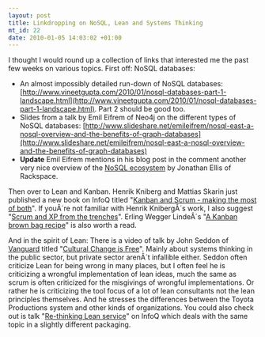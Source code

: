 ```yaml
--- 
layout: post
title: Linkdropping on NoSQL, Lean and Systems Thinking
mt_id: 22
date: 2010-01-05 14:03:02 +01:00
---
```

I thought I would round up a collection of links that interested me the past few weeks on various topics. First off: NoSQL databases:

* An almost impossibly detailed run-down of NoSQL databases: [http://www.vineetgupta.com/2010/01/nosql-databases-part-1-landscape.html](http://www.vineetgupta.com/2010/01/nosql-databases-part-1-landscape.html). Part 2 should be good too.
* Slides from a talk by Emil Eifrem of Neo4j on the different types of NoSQL databases: [http://www.slideshare.net/emileifrem/nosql-east-a-nosql-overview-and-the-benefits-of-graph-databases](http://www.slideshare.net/emileifrem/nosql-east-a-nosql-overview-and-the-benefits-of-graph-databases)
* **Update** Emil Eifrem mentions in his blog post in the comment another very nice overview of the [NoSQL ecosystem](http://www.rackspacecloud.com/blog/2009/11/09/nosql-ecosystem/) by Jonathan Ellis of Rackspace. 

Then over to Lean and Kanban. Henrik Kniberg and Mattias Skarin just published a new book on InfoQ titled "[Kanban and Scrum - making the most of both](http://www.infoq.com/minibooks/kanban-scrum-minibook)". If youÂ´re not familiar with Henrik KnibergÂ´s work, I also suggest "[Scrum and XP from the trenches](http://www.infoq.com/minibooks/scrum-xp-from-the-trenches)". Erling Wegger LindeÂ´s "[A Kanban brown bag recipe](http://erlingwl.wordpress.com/2009/12/03/a-kanban-brown-bag-recipe/)" is also worth a read.

And in the spirit of Lean: There is a video of talk by John Seddon of [Vanguard](http://www.systemsthinking.co.uk/home.asp) titled "[Cultural Change is Free](http://www.vimeo.com/4670102)". Mainly about systems thinking in the public sector, but private sector arenÂ´t infallible either. Seddon often criticize Lean for being wrong in many places, but I often feel he is criticizing a wrongful implementation of lean ideas, much the same as scrum is often criticized for the misgivings of wrongful implementations. Or rather he is criticizing the tool focus of  a lot of lean consultants not the lean principles themselves. And he stresses the differences between the Toyota Productions system and other kinds of organizations. You could also check out is talk "[Re-thinking Lean service](http://www.infoq.com/presentations/rethinking-lean-service)" on InfoQ which deals with the same topic in a slightly different packaging.

 
